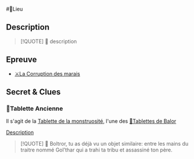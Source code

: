 #📍Lieu
## Description

> [!QUOTE] 💬
> description


## Epreuve
   - [⚔La Corruption des marais](../épreuves/⚔La%20Corruption%20des%20marais.md) 

## Secret & Clues
### 🔎Tablette Ancienne
Il s'agit de la [Tablette de la monstruosité](../lore/📜Tablettes%20de%20Balor.md#Tablette%20de%20la%20monstruosité), l'une des  [📜Tablettes de Balor](../lore/📜Tablettes%20de%20Balor.md)

[Description](../lore/📜Tablettes%20de%20Balor.md#Description)


>[!QUOTE]  💬
>  Boltror, tu as déjà vu un objet similaire: entre les mains du traitre nommé Gol’thar qui a trahi ta tribu et assassiné ton père.








